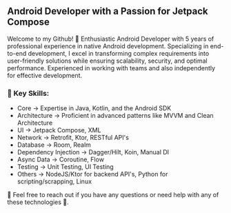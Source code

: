 ## Android Developer with a Passion for Jetpack Compose

Welcome to my Github! 📱 Enthusiastic Android Developer with 5 years of professional experience in native Android development. Specializing in end-to-end development, I excel in transforming complex requirements into user-friendly solutions while ensuring scalability, security, and optimal performance. Experienced in working with teams and also independently for effective development.

### 💼 Key Skills:

 - Core → Expertise in Java, Kotlin, and the Android SDK
 - Architecture → Proficient in advanced patterns like MVVM and Clean Architecture
 - UI → Jetpack Compose, XML
 - Network → Retrofit, Ktor, RESTful API's 
 - Database → Room, Realm
 - Dependency Injection → Dagger/Hilt, Koin, Manual DI
 - Async Data → Coroutine, Flow
 - Testing → Unit Testing, UI Testing
 - Others → NodeJS/Ktor for backend API's, Python for scripting/scrapping, Linux

💬 Feel free to reach out if you have any questions or need help with any of these technologies 🚀.
